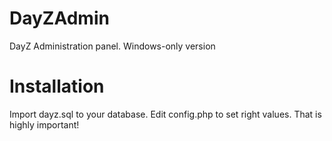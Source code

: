 DayZAdmin
=========

DayZ Administration panel. Windows-only version

Installation
=========

Import dayz.sql to your database.
Edit config.php to set right values. That is highly important!